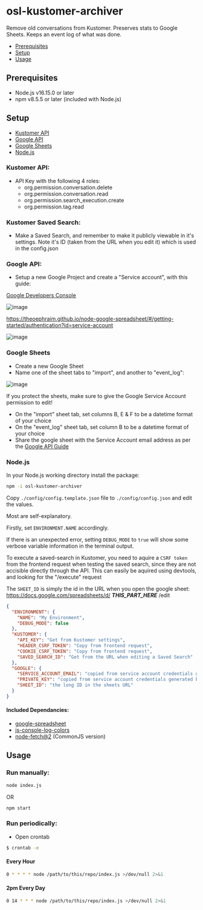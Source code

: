 # osl-kustomer-archiver
Remove old conversations from Kustomer. Preserves stats to Google Sheets. Keeps an event log of what was done.

- [Prerequisites](#prerequisites)
- [Setup](#setup)
- [Usage](#usage)

## Prerequisites
- Node.js v16.15.0 or later
- npm v8.5.5 or later (included with Node.js)

## Setup
- [Kustomer API](#kustomer-api)
- [Google API](#google-api)
- [Google Sheets](#google-sheets)
- [Node.js](#nodejs)

### Kustomer API:
- API Key with the following 4 roles:
  - org.permission.conversation.delete
  - org.permission.conversation.read
  - org.permission.search_execution.create
  - org.permission.tag.read

### Kustomer Saved Search:
- Make a Saved Search, and remember to make it publicly viewable in it's settings. Note it's ID (taken from the URL when you edit it) which is used in the config.json

### Google API:
- Setup a new Google Project and create a "Service account", with this guide:

[Google Developers Console](https://console.developers.google.com/)

![image](https://user-images.githubusercontent.com/1925470/170743950-7df949d1-ba54-45fa-865f-a39e0e36f792.png)

https://theoephraim.github.io/node-google-spreadsheet/#/getting-started/authentication?id=service-account

![image](https://user-images.githubusercontent.com/1925470/170743962-f0dba866-883e-4048-a48f-45cb51db82af.png)

### Google Sheets
- Create a new Google Sheet
- Name one of the sheet tabs to "import", and another to "event_log":

![image](https://user-images.githubusercontent.com/1925470/170905759-7127a361-ad7e-44fb-9347-2bb732e572a2.png)

If you protect the sheets, make sure to give the Google Service Account permission to edit!

- On the "import" sheet tab, set columns B, E & F to be a datetime format of your choice
- On the "event_log" sheet tab, set column B to be a datetime format of your choice
- Share the google sheet with the Service Account email address as per the [Google API Guide](#google-api)

### Node.js

In your Node.js working directory install the package:
```bash
npm -i osl-kustomer-archiver
```

Copy ```./config/config.template.json``` file to ```./config/config.json``` and edit the values.

Most are self-explanatory.

Firstly, set ```ENVIRONMENT.NAME``` accordingly.

If there is an unexpected error, setting ```DEBUG_MODE``` to ```true``` will show some verbose variable information in the terminal output.


To execute a saved-search in Kustomer, you need to aquire a ```CSRF token``` from the frontend request when testing the saved search, since they are not accisible directly through the API. This can easily be aquired using devtools, and looking for the "/execute" request

The ```SHEET_ID``` is simply the id in the URL when you open the google sheet:
https://docs.google.com/spreadsheets/d/ ***THIS_PART_HERE*** /edit



```json
{
  "ENVIRONMENT": {
    "NAME": "My Environment",
    "DEBUG_MODE": false
  },
  "KUSTOMER": {
    "API_KEY": "Get from Kustomer settings",
    "HEADER_CSRF_TOKEN": "Copy from frontend request",
    "COOKIE_CSRF_TOKEN": "Copy from frontend request",
    "SAVED_SEARCH_ID": "Get from the URL when editing a Saved Search"
  },
  "GOOGLE": {
    "SERVICE_ACCOUNT_EMAIL": "copied from service account credentials generated by google",
    "PRIVATE_KEY": "copied from service account credentials generated by google",
    "SHEET_ID": "the long ID in the sheets URL"
  }
}

```


#### Included Dependancies:
- [google-spreadsheet](https://www.npmjs.com/package/google-spreadsheet)
- [js-console-log-colors](https://www.npmjs.com/package/js-console-log-colors)
- [node-fetch@2](https://www.npmjs.com/package/node-fetch) (CommonJS version)




## Usage

### Run manually:
```bash
node index.js
```
OR
```bash
npm start
```

### Run periodically:

- Open crontab
```bash
$ crontab -e
```

#### Every Hour
```bash
0 * * * * node /path/to/this/repo/index.js >/dev/null 2>&1
```

#### 2pm Every Day
```bash
0 14 * * * node /path/to/this/repo/index.js >/dev/null 2>&1
```
